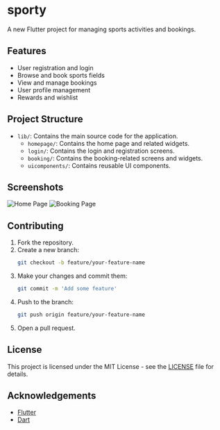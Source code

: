 # sporty

A new Flutter project for managing sports activities and bookings.

## Features

- User registration and login
- Browse and book sports fields
- View and manage bookings
- User profile management
- Rewards and wishlist

## Project Structure

- `lib/`: Contains the main source code for the application.
  - `homepage/`: Contains the home page and related widgets.
  - `login/`: Contains the login and registration screens.
  - `booking/`: Contains the booking-related screens and widgets.
  - `uicomponents/`: Contains reusable UI components.

## Screenshots

![Home Page](screenshots/home_page.png)
![Booking Page](screenshots/booking_page.png)

## Contributing

1. Fork the repository.
2. Create a new branch:
   ```sh
   git checkout -b feature/your-feature-name
   ```
3. Make your changes and commit them:
   ```sh
   git commit -m 'Add some feature'
   ```
4. Push to the branch:
   ```sh
   git push origin feature/your-feature-name
   ```
5. Open a pull request.

## License

This project is licensed under the MIT License - see the [LICENSE](LICENSE) file for details.

## Acknowledgements

- [Flutter](https://flutter.dev/)
- [Dart](https://dart.dev/)